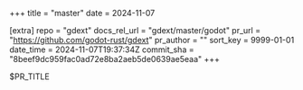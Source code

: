 +++
title = "master"
date = 2024-11-07

[extra]
repo = "gdext"
docs_rel_url = "gdext/master/godot"
pr_url = "https://github.com/godot-rust/gdext"
pr_author = ""
sort_key = 9999-01-01
date_time = 2024-11-07T19:37:34Z
commit_sha = "8beef9dc959fac0ad72e8ba2aeb5de0639ae5eaa"
+++

$PR_TITLE
